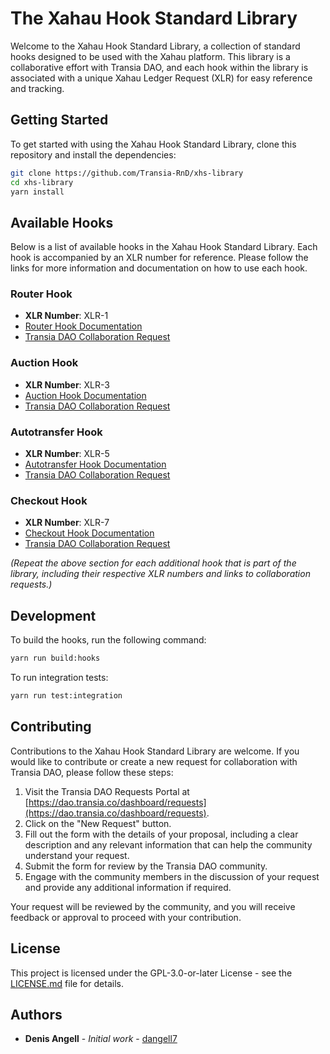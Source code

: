 # The Xahau Hook Standard Library

Welcome to the Xahau Hook Standard Library, a collection of standard hooks designed to be used with the Xahau platform. This library is a collaborative effort with Transia DAO, and each hook within the library is associated with a unique Xahau Ledger Request (XLR) for easy reference and tracking.

## Getting Started

To get started with using the Xahau Hook Standard Library, clone this repository and install the dependencies:

```bash
git clone https://github.com/Transia-RnD/xhs-library
cd xhs-library
yarn install
```

## Available Hooks

Below is a list of available hooks in the Xahau Hook Standard Library. Each hook is accompanied by an XLR number for reference. Please follow the links for more information and documentation on how to use each hook.

### Router Hook

- **XLR Number**: XLR-1
- [Router Hook Documentation](test/integration/router/README.md)
- [Transia DAO Collaboration Request](https://dao.transia.co/dashboard/requests/TAmqb1V9UmS5VKU6LcLM/)

### Auction Hook

- **XLR Number**: XLR-3
- [Auction Hook Documentation](test/integration/auction/README.md)
- [Transia DAO Collaboration Request](https://dao.transia.co/dashboard/requests/06Xb0hGJKmqaqjaEVchq/)

### Autotransfer Hook

- **XLR Number**: XLR-5
- [Autotransfer Hook Documentation](test/integration/autotransfer/README.md)
- [Transia DAO Collaboration Request](https://dao.transia.co/dashboard/requests/afZJ95alSQRYCROGlnUY/)

### Checkout Hook

- **XLR Number**: XLR-7
- [Checkout Hook Documentation](test/integration/checkout/README.md)
- [Transia DAO Collaboration Request](https://dao.transia.co/dashboard/requests/wBdJM2k5J0e4z2o9SeKZ/)

_(Repeat the above section for each additional hook that is part of the library, including their respective XLR numbers and links to collaboration requests.)_

## Development

To build the hooks, run the following command:

```bash
yarn run build:hooks
```

To run integration tests:

```bash
yarn run test:integration
```

## Contributing

Contributions to the Xahau Hook Standard Library are welcome. If you would like to contribute or create a new request for collaboration with Transia DAO, please follow these steps:

1. Visit the Transia DAO Requests Portal at [https://dao.transia.co/dashboard/requests](https://dao.transia.co/dashboard/requests).
2. Click on the "New Request" button.
3. Fill out the form with the details of your proposal, including a clear description and any relevant information that can help the community understand your request.
4. Submit the form for review by the Transia DAO community.
5. Engage with the community members in the discussion of your request and provide any additional information if required.

Your request will be reviewed by the community, and you will receive feedback or approval to proceed with your contribution.

## License

This project is licensed under the GPL-3.0-or-later License - see the [LICENSE.md](LICENSE) file for details.

## Authors

- **Denis Angell** - _Initial work_ - [dangell7](https://github.com/dangell7)